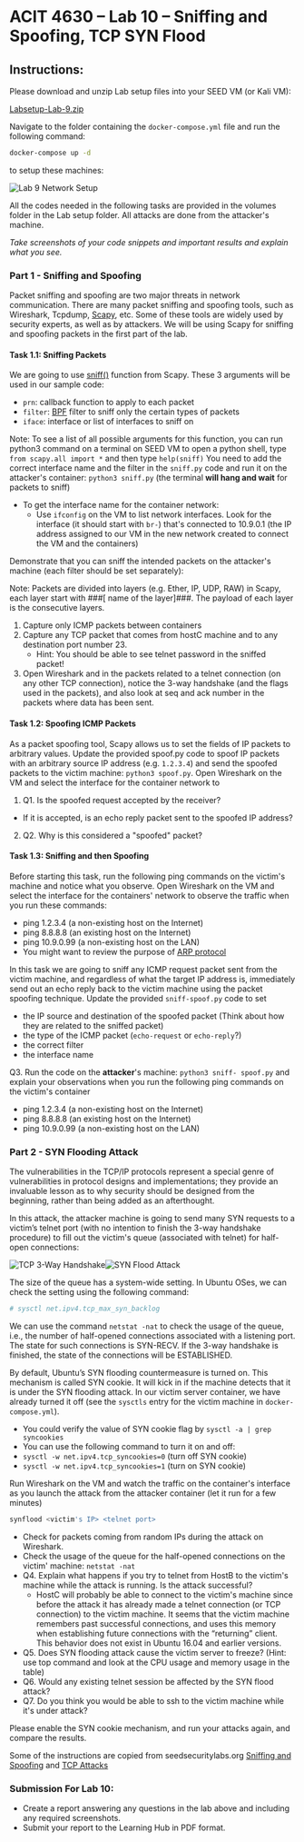 # ACIT 4630 – Lab 10 – Sniffing and Spoofing, TCP SYN Flood

## Instructions: 
Please download and unzip Lab setup files into your SEED VM (or Kali VM): 

[Labsetup-Lab-9.zip](../files/Labsetup-lab-9.zip) 

Navigate to the folder containing the `docker-compose.yml` file and run the 
following command: 
```sh
docker-compose up -d
```
to setup these machines: 

![Lab 9 Network Setup](../images/lab9-fig1.png)

All the codes needed in the following tasks are provided in the volumes folder in the Lab setup folder. All attacks are done from the attacker's machine. 

_Take screenshots of your code snippets and important results and explain what you see._ 

### Part 1 - Sniffing and Spoofing 
Packet sniffing and spoofing are two major threats in network communication. There are many packet sniffing and spoofing tools, such as Wireshark, Tcpdump, [Scapy](https://scapy.net/), etc. Some of these tools are widely used by security experts, as well as by attackers. We will be using Scapy for sniffing and spoofing packets in the first part of the lab. 

#### Task 1.1: Sniffing Packets 

We are going to use [sniff()](https://scapy.readthedocs.io/en/latest/usage.html?highlight=sniff%20function#sniffing) function from Scapy. These 3 arguments will be used in our sample code: 
- `prn`: callback function to apply to each packet 
- `filter`: [BPF](https://www.ibm.com/docs/en/qsip/7.4?topic=queries-berkeley-packet-filters) filter to sniff only the certain types of packets 
- `iface`: interface or list of interfaces to sniff on 

Note: To see a list of all possible arguments for this function, you can run python3 command on a terminal on SEED VM to open a python shell, type `from scapy.all import *` and then type `help(sniff)` 
You need to add the correct interface name and the filter in the `sniff.py` code and run it on the attacker's container: `python3 sniff.py` (the terminal **will hang and wait** for packets to sniff) 

- To get the interface name for the container network:
    - Use `ifconfig` on the VM to list network interfaces. Look for the interface (it should start with `br-`) that's connected to 10.9.0.1 (the IP address assigned to our VM in the new network created to connect the VM and the containers) 

Demonstrate that you can sniff the intended packets on the attacker's machine (each filter should be set separately): 

Note: Packets are divided into layers (e.g. Ether, IP, UDP, RAW) in Scapy, each layer start with ###[ name of the layer]###. The payload of each layer is the consecutive layers. 

1.	Capture only ICMP packets between containers 
2.	Capture any TCP packet that comes from hostC machine and to any destination port number 23.
    - Hint: You should be able to see telnet password in the sniffed packet! 
3.	Open Wireshark and in the packets related to a telnet connection (on any other TCP connection), notice the 3-way handshake (and the flags used in the packets), and also look at seq and ack number in the packets where data has been sent. 


#### Task 1.2: Spoofing ICMP Packets 

As a packet spoofing tool, Scapy allows us to set the fields of IP packets to arbitrary values. Update the provided spoof.py code to spoof IP packets with an arbitrary source IP address (e.g. `1.2.3.4`) and send the spoofed packets to the victim machine: `python3 spoof.py`. Open Wireshark on the VM and select the interface for the container network to

1.	Q1. Is the spoofed request accepted by the receiver?
- If it is accepted, is an echo reply packet sent to the spoofed IP address?
2.	Q2. Why is this considered a "spoofed" packet?





#### Task 1.3: Sniffing and then Spoofing 

Before starting this task, run the following ping commands on
the victim's machine and notice what you observe. Open Wireshark on the VM and select the interface for the containers' network to observe the traffic when you run these commands: 

- ping 1.2.3.4 (a non-existing host on the Internet) 
- ping 8.8.8.8 (an existing host on the Internet) 
- ping 10.9.0.99 (a non-existing host on the LAN)
- You might want to review the purpose of [ARP protocol](https://www.fortinet.com/resources/cyberglossary/what-is-arp#:~:text=Address%20Resolution%20Protocol%20(ARP)%20is,%2Darea%20network%20(LAN).) 

In this task we are going to sniff any ICMP request packet sent from
the victim machine, and regardless of what the target IP address is, immediately send out an echo reply back to the victim machine using the packet spoofing technique. Update the provided `sniff-spoof.py` code to set 

- the IP source and destination of the spoofed packet (Think about how they are related to the sniffed packet) 
- the type of the ICMP packet (`echo-request` or `echo-reply`?) 
- the correct filter 
- the interface name 

Q3. Run the code on the **attacker**'s machine: `python3 sniff- spoof.py` and explain your observations when you run the following ping commands on the victim's container 

- ping 1.2.3.4 (a non-existing host on the Internet)
- ping 8.8.8.8 (an existing host on the Internet) 
- ping 10.9.0.99 (a non-existing host on the LAN) 


### Part 2 - SYN Flooding Attack 

The vulnerabilities in the TCP/IP protocols represent a special genre of vulnerabilities in protocol designs and implementations; they provide an invaluable lesson as to why security should be designed from the beginning, rather than being added as an afterthought. 

In this attack, the attacker machine is going to send many SYN requests to a victim’s telnet port (with no intention to finish the 3-way handshake procedure) to fill out the victim's queue (associated with telnet) for half-open connections: 

![TCP 3-Way Handshake](../images/lab9-fig2.png)![SYN Flood Attack](../images/lab9-fig3.png)

The size of the queue has a system-wide setting. In Ubuntu OSes, we can check the setting using the following command: 
```sh
# sysctl net.ipv4.tcp_max_syn_backlog
```
We can use the command `netstat -nat` to check the usage of the queue, i.e., the number of half-opened connections associated with a listening port. The state for such connections is SYN-RECV. If the 3-way handshake is finished, the state of the connections will be ESTABLISHED.

By default, Ubuntu’s SYN flooding countermeasure is turned on. This mechanism is called SYN cookie. It will kick in if the machine detects that it is under the SYN flooding attack. In our victim server container, we have already turned it off (see the `sysctls` entry for the victim machine in `docker-compose.yml`). 

- You could verify the value of SYN cookie flag by `sysctl -a | grep syncookies` 
- You can use the following command to turn it on and off:
- `sysctl -w net.ipv4.tcp_syncookies=0` (turn off SYN cookie)
- `sysctl -w net.ipv4.tcp_syncookies=1` (turn on SYN cookie) 

Run Wireshark on the VM and watch the traffic on the container's interface as you launch the attack from the attacker container (let it run for a few minutes)
```sh
synflood <victim's IP> <telnet port>
```
- Check for packets coming from random IPs during the attack on Wireshark. 
- Check the usage of the queue for the half-opened connections on the victim' machine: `netstat -nat `
- Q4. Explain what happens if you try to telnet from HostB to the victim's machine while the attack is running. Is the attack successful?
    - HostC will probably be able to connect to the victim's machine since before the attack it has already made a telnet connection (or TCP connection) to the victim machine. It seems that the victim machine remembers past successful connections, and uses this memory when establishing future connections with the “returning” client. This behavior does not exist in Ubuntu 16.04 and earlier versions. 
- Q5. Does SYN flooding attack cause the victim server to freeze? (Hint: use top command and look at the CPU usage and memory usage in the table) 
- Q6. Would any existing telnet session be affected by the SYN flood attack? 
- Q7. Do you think you would be able to ssh to the victim machine while it's under attack? 

Please enable the SYN cookie mechanism, and run your attacks again, and compare the results. 

Some of the instructions are copied from seedsecuritylabs.org [Sniffing and Spoofing](https://seedsecuritylabs.org/Labs_20.04/Files/Sniffing_Spoofing/Sniffing_Spoofing.pdf) and [TCP Attacks](https://seedsecuritylabs.org/Labs_20.04/Files/TCP_Attacks/)


### Submission For Lab 10: 
- Create a report answering any questions in the lab above and including any required screenshots. 
- Submit your report to the Learning Hub in PDF format. 
